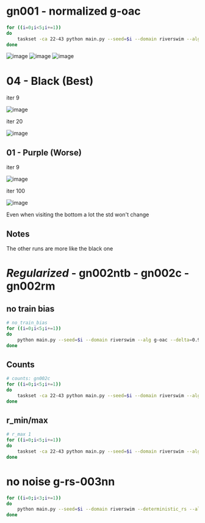 
# gn001 - normalized g-oac

```sh
for ((i=0;i<5;i+=1))
do
	taskset -ca 22-43 python main.py --seed=$i --domain riverswim --alg g-oac --delta=0.95 --max_path_length 100 --share_layers --num_layers 1 --layer_size 16 --r_min=0 --r_max=0.1 --save_sampled_data --snapshot_gap=10 --snapshot_mode=gap_and_last --keep_first=10 --no_gpu --epochs=2000 --suffix=gn001 &
done
```
![image](/data/riverswim/25/gn001/gn001-plot.png)
![image](/data/riverswim/25/gn001/gn001-sep.png)
![image](/data/riverswim/25/gn001/std250.png)

# 04 - Black (Best)

iter 9

![image](/data/riverswim/25/gn001/04/heatmaps_det/hm_9.png)

iter 20

![image](/data/riverswim/25/gn001/04/heatmaps_det/hm_20.png)

## 01 - Purple (Worse)

iter 9

![image](/data/riverswim/25/gn001/01/heatmaps_det/hm_9.png)

iter 100

![image](/data/riverswim/25/gn001/01/heatmaps_det/hm_100.png)

Even when visiting the bottom a lot the std won't change

## Notes

The other runs are more like the black one

# *Regularized* - gn002ntb - gn002c - gn002rm

## no train bias
```sh
# no_train_bias
for ((i=0;i<5;i+=1))
do
	python main.py --seed=$i --domain riverswim --alg g-oac --delta=0.95 --max_path_length 100 --share_layers --num_layers 1 --layer_size 16 --r_min=0 --r_max=0.1 --no_train_bias --save_sampled_data --snapshot_gap=10 --snapshot_mode=gap_and_last --keep_first=10 --no_gpu --epochs=700 --suffix=gn002ntb
done
```

## Counts
```sh
# counts: gn002c
for ((i=0;i<5;i+=1))
do
	taskset -ca 22-43 python main.py --seed=$i --domain riverswim --alg g-oac --delta=0.95 --max_path_length 100 --share_layers --num_layers 1 --layer_size 16 --r_min=0 --r_max=0.1 --counts --save_sampled_data --snapshot_gap=10 --snapshot_mode=gap_and_last --keep_first=10 --no_gpu --epochs=1000 --suffix=gn002c &
done
```

## r_min/max
```sh
# r_max 1
for ((i=0;i<5;i+=1))
do
	taskset -ca 22-43 python main.py --seed=$i --domain riverswim --alg g-oac --delta=0.95 --max_path_length 100 --share_layers --num_layers 1 --layer_size 16 --r_min=0 --r_max=1 --save_sampled_data --snapshot_gap=10 --snapshot_mode=gap_and_last --keep_first=10 --no_gpu --epochs=1000 --suffix=gn002rm &
done
```

# no noise g-rs-003nn

```sh
for ((i=0;i<3;i+=1))
do
	python main.py --seed=$i --domain riverswim --deterministic_rs --alg g-oac --delta=0.95 --max_path_length 100 --share_layers --num_layers 1 --layer_size 16 --r_min=0 --r_max=0.1 --save_sampled_data --snapshot_gap=10 --snapshot_mode=gap_and_last --keep_first=10 --no_gpu --epochs=250 --suffix=g-rs-003nn &
done
```

